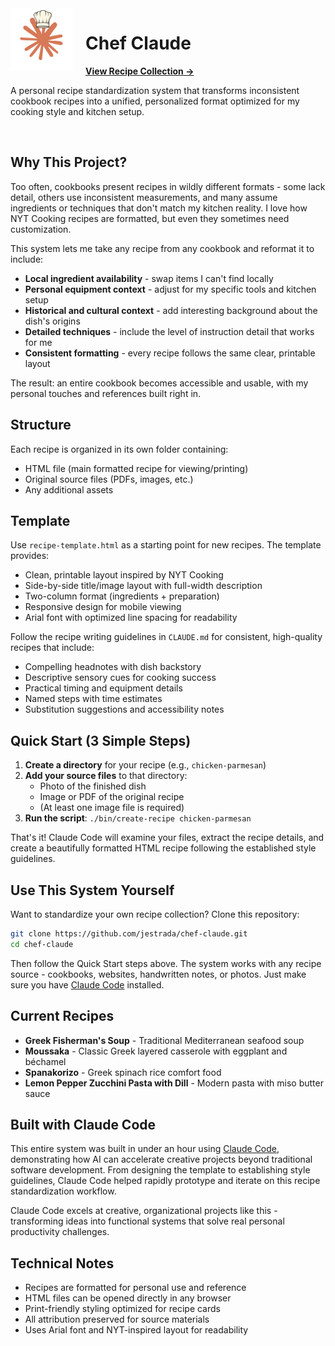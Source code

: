 <img align="left" src="assets/ChefClaude.jpg" alt="Chef Claude Logo" width="100" style="margin-right: 20px;">

# Chef Claude

**[View Recipe Collection →](https://jestrada.github.io/chef-claude/)**

A personal recipe standardization system that transforms inconsistent cookbook recipes into a unified, personalized format optimized for my cooking style and kitchen setup.

<br clear="left"/>

## Why This Project?

Too often, cookbooks present recipes in wildly different formats - some lack detail, others use inconsistent measurements, and many assume ingredients or techniques that don't match my kitchen reality. I love how NYT Cooking recipes are formatted, but even they sometimes need customization.

This system lets me take any recipe from any cookbook and reformat it to include:

- **Local ingredient availability** - swap items I can't find locally
- **Personal equipment context** - adjust for my specific tools and kitchen setup
- **Historical and cultural context** - add interesting background about the dish's origins
- **Detailed techniques** - include the level of instruction detail that works for me
- **Consistent formatting** - every recipe follows the same clear, printable layout

The result: an entire cookbook becomes accessible and usable, with my personal touches and references built right in.

## Structure

Each recipe is organized in its own folder containing:
- HTML file (main formatted recipe for viewing/printing)
- Original source files (PDFs, images, etc.)
- Any additional assets

## Template

Use `recipe-template.html` as a starting point for new recipes. The template provides:
- Clean, printable layout inspired by NYT Cooking
- Side-by-side title/image layout with full-width description
- Two-column format (ingredients + preparation)
- Responsive design for mobile viewing
- Arial font with optimized line spacing for readability

Follow the recipe writing guidelines in `CLAUDE.md` for consistent, high-quality recipes that include:
- Compelling headnotes with dish backstory
- Descriptive sensory cues for cooking success
- Practical timing and equipment details
- Named steps with time estimates
- Substitution suggestions and accessibility notes

## Quick Start (3 Simple Steps)

1. **Create a directory** for your recipe (e.g., `chicken-parmesan`)
2. **Add your source files** to that directory:
   - Photo of the finished dish
   - Image or PDF of the original recipe
   - (At least one image file is required)
3. **Run the script**: `./bin/create-recipe chicken-parmesan`

That's it! Claude Code will examine your files, extract the recipe details, and create a beautifully formatted HTML recipe following the established style guidelines.

## Use This System Yourself

Want to standardize your own recipe collection? Clone this repository:

```bash
git clone https://github.com/jestrada/chef-claude.git
cd chef-claude
```

Then follow the Quick Start steps above. The system works with any recipe source - cookbooks, websites, handwritten notes, or photos. Just make sure you have [Claude Code](https://claude.ai/code) installed.

## Current Recipes

- **Greek Fisherman's Soup** - Traditional Mediterranean seafood soup
- **Moussaka** - Classic Greek layered casserole with eggplant and béchamel  
- **Spanakorizo** - Greek spinach rice comfort food
- **Lemon Pepper Zucchini Pasta with Dill** - Modern pasta with miso butter sauce

## Built with Claude Code

This entire system was built in under an hour using [Claude Code](https://claude.ai/code), demonstrating how AI can accelerate creative projects beyond traditional software development. From designing the template to establishing style guidelines, Claude Code helped rapidly prototype and iterate on this recipe standardization workflow.

Claude Code excels at creative, organizational projects like this - transforming ideas into functional systems that solve real personal productivity challenges.

## Technical Notes

- Recipes are formatted for personal use and reference
- HTML files can be opened directly in any browser
- Print-friendly styling optimized for recipe cards
- All attribution preserved for source materials
- Uses Arial font and NYT-inspired layout for readability
